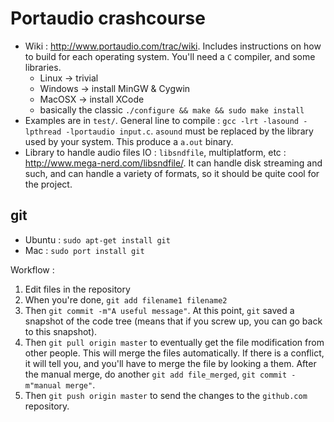 # Portaudio crashcourse

- Wiki : <http://www.portaudio.com/trac/wiki>. Includes instructions on how to
build for each operating system. You'll need a `C` compiler, and some libraries.
  - Linux → trivial
  - Windows → install MinGW \& Cygwin
  - MacOSX → install XCode
  - basically the classic `./configure && make && sudo make install`
- Examples are in `test/`. General line to compile : `gcc -lrt -lasound -lpthread -lportaudio input.c`. `asound` must be replaced by the library
used by your system. This produce a `a.out` binary.
- Library to handle audio files IO : `libsndfile`, multiplatform, etc :
<http://www.mega-nerd.com/libsndfile/>. It can handle disk streaming and such,
and can handle a variety of formats, so it should be quite cool for the project.

## git
- Ubuntu : `sudo apt-get install git`
- Mac : `sudo port install git`

Workflow :

1. Edit files in the repository
2. When you're done, `git add filename1 filename2`
3. Then `git commit -m"A useful message"`. At this point, `git` saved a snapshot
   of the code tree (means that if you screw up, you can go back to this
   snapshot).
4. Then `git pull origin master` to eventually get the file modification from
   other people. This will merge the files automatically. If there is a
   conflict, it will tell you, and you'll have to merge the file by looking a
   them. After the manual merge, do another `git add file_merged`, `git commit
   -m"manual merge"`.
5. Then `git push origin master` to send the changes to the `github.com`
   repository.
